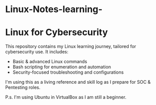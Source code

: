 # Linux-Notes-learning-
# Linux for Cybersecurity

This repository contains my Linux learning journey, tailored for cybersecurity use. It includes:
- Basic & advanced Linux commands
- Bash scripting for enumeration and automation
- Security-focused troubleshooting and configurations

I'm using this as a living reference and skill log as I prepare for SOC & Pentesting roles.

P.s. I'm using Ubuntu in VirtualBox as I am still a beginner.

